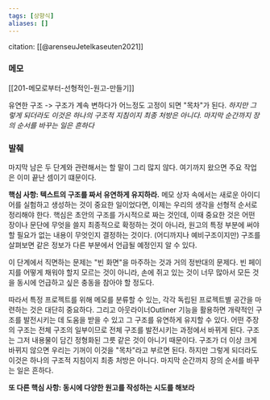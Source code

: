 ```yaml
---
tags: [상향식]
aliases: []
---
```

citation: [[@arenseuJetelkaseuten2021]]

### 메모
[[201-메모로부터-선형적인-원고-만들기]]

유연한 구조 -> 구조가 계속 변하다가 어느정도 고정이 되면 "목차"가 된다. *하지만 그렇게 되더라도 이것은 하나의 구조적 지침이지 최종 처방은 아니다. 마지막 순간까지 장의 순서를 바꾸는 일은 흔하다*

### 발췌
마지막 남은 두 단계와 관련해서는 할 말이 그리 많지 않다. 여기까지 왔으면 주요 작업은 이미 끝난 셈이기 떄문이다.

**핵심 사항: 텍스트의 구조를 짜서 유연하게 유지하라.** 메모 상자 속에서는 새로운 아이디어를 실험하고 생성하는 것이 중요한 일이었다면, 이제는 우리의 생각을 선형적 순서로 정리해야 한다. 핵심은 초안의 구조를 가시적으로 짜는 것인데, 이때 중요한 것은 어떤 장이나 문단에 무엇을 쓸지 최종적으로 확정하는 것이 아니라, 원고의 특정 부분에 써야 할 필요가 없는 내용이 무엇인지 결정하는 것이다. (어디까지나 예비구조이지만) 구조를 살펴보면 같은 정보가 다른 부분에서 언급될 예정인지 알 수 있다.

이 단계에서 직면하는 문제는 "빈 화면"을 마주하는 것과 거의 정반대의 문제다. 빈 페이지를 어떻게 채워야 할지 모르는 것이 아니라, 손에 쥐고 있는 것이 너무 많아서 모든 것을 동시에 언급하고 싶은 충동을 참아야 할 정도다.

따라서 특정 프로젝트를 위해 메모를 분류할 수 있는, 각각 독립된 프로젝트별 공간을 마련하는 것은 대단히 중요하다. 그리고 아웃라이너Outliner 기능을 활용하면 개략적인 구조를 발전시키는 데 도움을 받을 수 있고 그 구조를 유연하게 유지할 수 있다. 어떤 주장의 구조는 전체 구조의 일부이므로 전체 구조를 발전시키는 과정에서 바뀌게 된다. 구조는 그저 내용물이 담긴 정형화된 그릇 같은 것이 아니기 때문이다. 구조가 더 이상 크게 바뀌지 않으면 우리는 기꺼이 이것을 "목차"라고 부르면 된다. 하지만 그렇게 되더라도 이것은 하나의 구조적 지침이지 최종 처방은 아니다. 마지막 순간까지 장의 순서를 바꾸는 일은 흔하다.

**또 다른 핵심 사항: 동시에 다양한 원고를 작성하는 시도를 해보라**